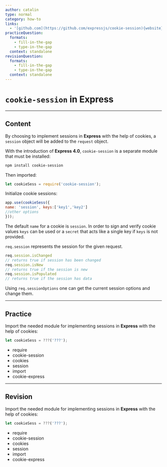 ```yaml
---
author: catalin
type: normal
category: how-to
links:
  - '[github.com](https://github.com/expressjs/cookie-session){website}'
practiceQuestion:
  formats:
    - fill-in-the-gap
    - type-in-the-gap
  context: standalone
revisionQuestion:
  formats:
    - fill-in-the-gap
    - type-in-the-gap
  context: standalone
---
```


# `cookie-session` in **Express**


---

## Content

By choosing to implement sessions in **Express** with the help of cookies, a `session` object will be added to the `request` object.

With the introduction of **Express 4.0**, `cookie-session` is a separate module that must be installed:

```bash
npm install cookie-session
```

Then imported:

```javascript
let cookieSess = require('cookie-session');
```

Initialize cookie sessions:

```javascript
app.use(cookieSess({
name: 'session', keys:['key1','key2']
//other options
}));

```

The default `name` for a cookie is `session`.
In order to sign and verify cookie values `keys` can be used or a `secret` that acts like a single key if `keys` is not provided.

`req.session` represents the session for the given request.

```javascript
req.session.isChanged
// returns true if session has been changed
req.session.isNew
// returns true if the session is new
req.session.isPopulated
// returns true if the session has data
```

Using `req.sessionOptions` one can get the current session options and change  them.


---

## Practice

Import the needed module for implementing sessions in **Express** with the help of cookies:

```js
let cookieSess = ???('???');
```

- require
- cookie-session
- cookies
- session
- import
- cookie-express


---

## Revision

Import the needed module for implementing sessions in **Express** with the help of cookies:

```js
let cookieSess = ???('???');
```

- require
- cookie-session
- cookies
- session
- import
- cookie-express
